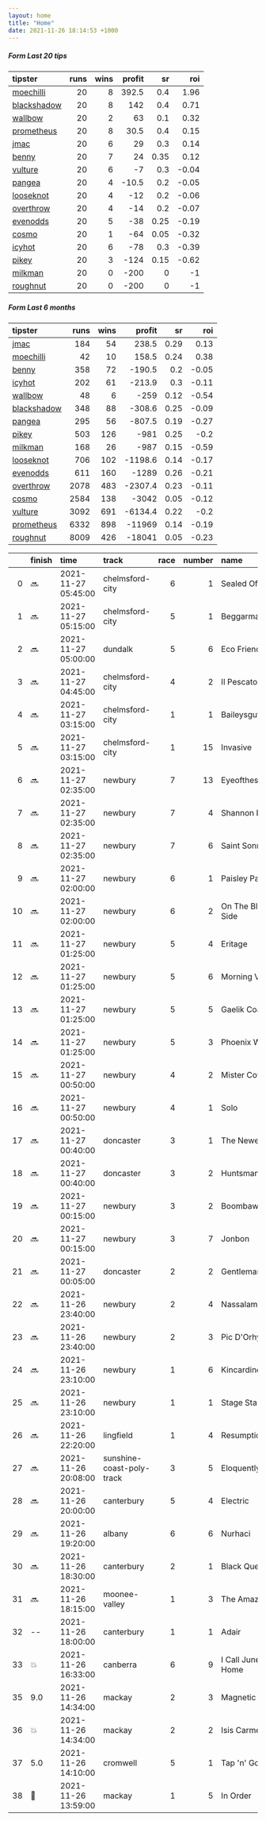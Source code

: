 ```yaml
---   
layout: home  
title: "Home"   
date: 2021-11-26 18:14:53 +1000  
---   
```



##### Form Last 20 tips   

| tipster                                                         |   runs |   wins |   profit |   sr |   roi |
|:----------------------------------------------------------------|-------:|-------:|---------:|-----:|------:|
| [moechilli](https://mrwayneo.github.io/tips/moechilli.html)     |     20 |      8 |    392.5 | 0.4  |  1.96 |
| [blackshadow](https://mrwayneo.github.io/tips/blackshadow.html) |     20 |      8 |    142   | 0.4  |  0.71 |
| [wallbow](https://mrwayneo.github.io/tips/wallbow.html)         |     20 |      2 |     63   | 0.1  |  0.32 |
| [prometheus](https://mrwayneo.github.io/tips/prometheus.html)   |     20 |      8 |     30.5 | 0.4  |  0.15 |
| [jmac](https://mrwayneo.github.io/tips/jmac.html)               |     20 |      6 |     29   | 0.3  |  0.14 |
| [benny](https://mrwayneo.github.io/tips/benny.html)             |     20 |      7 |     24   | 0.35 |  0.12 |
| [vulture](https://mrwayneo.github.io/tips/vulture.html)         |     20 |      6 |     -7   | 0.3  | -0.04 |
| [pangea](https://mrwayneo.github.io/tips/pangea.html)           |     20 |      4 |    -10.5 | 0.2  | -0.05 |
| [looseknot](https://mrwayneo.github.io/tips/looseknot.html)     |     20 |      4 |    -12   | 0.2  | -0.06 |
| [overthrow](https://mrwayneo.github.io/tips/overthrow.html)     |     20 |      4 |    -14   | 0.2  | -0.07 |
| [evenodds](https://mrwayneo.github.io/tips/evenodds.html)       |     20 |      5 |    -38   | 0.25 | -0.19 |
| [cosmo](https://mrwayneo.github.io/tips/cosmo.html)             |     20 |      1 |    -64   | 0.05 | -0.32 |
| [icyhot](https://mrwayneo.github.io/tips/icyhot.html)           |     20 |      6 |    -78   | 0.3  | -0.39 |
| [pikey](https://mrwayneo.github.io/tips/pikey.html)             |     20 |      3 |   -124   | 0.15 | -0.62 |
| [milkman](https://mrwayneo.github.io/tips/milkman.html)         |     20 |      0 |   -200   | 0    | -1    |
| [roughnut](https://mrwayneo.github.io/tips/roughnut.html)       |     20 |      0 |   -200   | 0    | -1    |

##### Form Last 6 months   

| tipster                                                         |   runs |   wins |   profit |   sr |   roi |
|:----------------------------------------------------------------|-------:|-------:|---------:|-----:|------:|
| [jmac](https://mrwayneo.github.io/tips/jmac.html)               |    184 |     54 |    238.5 | 0.29 |  0.13 |
| [moechilli](https://mrwayneo.github.io/tips/moechilli.html)     |     42 |     10 |    158.5 | 0.24 |  0.38 |
| [benny](https://mrwayneo.github.io/tips/benny.html)             |    358 |     72 |   -190.5 | 0.2  | -0.05 |
| [icyhot](https://mrwayneo.github.io/tips/icyhot.html)           |    202 |     61 |   -213.9 | 0.3  | -0.11 |
| [wallbow](https://mrwayneo.github.io/tips/wallbow.html)         |     48 |      6 |   -259   | 0.12 | -0.54 |
| [blackshadow](https://mrwayneo.github.io/tips/blackshadow.html) |    348 |     88 |   -308.6 | 0.25 | -0.09 |
| [pangea](https://mrwayneo.github.io/tips/pangea.html)           |    295 |     56 |   -807.5 | 0.19 | -0.27 |
| [pikey](https://mrwayneo.github.io/tips/pikey.html)             |    503 |    126 |   -981   | 0.25 | -0.2  |
| [milkman](https://mrwayneo.github.io/tips/milkman.html)         |    168 |     26 |   -987   | 0.15 | -0.59 |
| [looseknot](https://mrwayneo.github.io/tips/looseknot.html)     |    706 |    102 |  -1198.6 | 0.14 | -0.17 |
| [evenodds](https://mrwayneo.github.io/tips/evenodds.html)       |    611 |    160 |  -1289   | 0.26 | -0.21 |
| [overthrow](https://mrwayneo.github.io/tips/overthrow.html)     |   2078 |    483 |  -2307.4 | 0.23 | -0.11 |
| [cosmo](https://mrwayneo.github.io/tips/cosmo.html)             |   2584 |    138 |  -3042   | 0.05 | -0.12 |
| [vulture](https://mrwayneo.github.io/tips/vulture.html)         |   3092 |    691 |  -6134.4 | 0.22 | -0.2  |
| [prometheus](https://mrwayneo.github.io/tips/prometheus.html)   |   6332 |    898 | -11969   | 0.14 | -0.19 |
| [roughnut](https://mrwayneo.github.io/tips/roughnut.html)       |   8009 |    426 | -18041   | 0.05 | -0.23 |

|    | finish            | time                | track                     |   race |   number | name              |   odds | tipster            |
|---:|:------------------|:--------------------|:--------------------------|-------:|---------:|:------------------|-------:|:-------------------|
|  0 | :soon:            | 2021-11-27 05:45:00 | chelmsford-city           |      6 |        1 | Sealed Offer      |   4.6  | vulture            |
|  1 | :soon:            | 2021-11-27 05:15:00 | chelmsford-city           |      5 |        1 | Beggarman         |   2.35 | vulture            |
|  2 | :soon:            | 2021-11-27 05:00:00 | dundalk                   |      5 |        6 | Eco Friendly      |  16    | looseknot          |
|  3 | :soon:            | 2021-11-27 04:45:00 | chelmsford-city           |      4 |        2 | Il Pescatore      |   8.5  | looseknot          |
|  4 | :soon:            | 2021-11-27 03:15:00 | chelmsford-city           |      1 |        1 | Baileysgutfeeling |   7.5  | vulture            |
|  5 | :soon:            | 2021-11-27 03:15:00 | chelmsford-city           |      1 |       15 | Invasive          |   4.8  | vulture            |
|  6 | :soon:            | 2021-11-27 02:35:00 | newbury                   |      7 |       13 | Eyeofthescorpion  |   5.5  | overthrow          |
|  7 | :soon:            | 2021-11-27 02:35:00 | newbury                   |      7 |        4 | Shannon Bridge    |  26    | overthrow          |
|  8 | :soon:            | 2021-11-27 02:35:00 | newbury                   |      7 |        6 | Saint Sonnet      |  10    | overthrow          |
|  9 | :soon:            | 2021-11-27 02:00:00 | newbury                   |      6 |        1 | Paisley Park      |   3.25 | milkman            |
| 10 | :soon:            | 2021-11-27 02:00:00 | newbury                   |      6 |        2 | On The Blind Side |  13    | overthrow          |
| 11 | :soon:            | 2021-11-27 01:25:00 | newbury                   |      5 |        4 | Eritage           |  11    | overthrow          |
| 12 | :soon:            | 2021-11-27 01:25:00 | newbury                   |      5 |        6 | Morning Vicar     |   6    | evenodds,overthrow |
| 13 | :soon:            | 2021-11-27 01:25:00 | newbury                   |      5 |        5 | Gaelik Coast      |   9    | vulture            |
| 14 | :soon:            | 2021-11-27 01:25:00 | newbury                   |      5 |        3 | Phoenix Way       |   4.2  | milkman            |
| 15 | :soon:            | 2021-11-27 00:50:00 | newbury                   |      4 |        2 | Mister Coffey     |   3.9  | overthrow          |
| 16 | :soon:            | 2021-11-27 00:50:00 | newbury                   |      4 |        1 | Solo              |   6    | overthrow          |
| 17 | :soon:            | 2021-11-27 00:40:00 | doncaster                 |      3 |        1 | The Newest One    |   2.9  | vulture            |
| 18 | :soon:            | 2021-11-27 00:40:00 | doncaster                 |      3 |        2 | Huntsmans Jog     |   2.1  | evenodds,overthrow |
| 19 | :soon:            | 2021-11-27 00:15:00 | newbury                   |      3 |        2 | Boombawn          |   8.5  | overthrow          |
| 20 | :soon:            | 2021-11-27 00:15:00 | newbury                   |      3 |        7 | Jonbon            |   1.61 | overthrow          |
| 21 | :soon:            | 2021-11-27 00:05:00 | doncaster                 |      2 |        2 | Gentleman Valley  |   4    | vulture            |
| 22 | :soon:            | 2021-11-26 23:40:00 | newbury                   |      2 |        4 | Nassalam          |   3.4  | vulture            |
| 23 | :soon:            | 2021-11-26 23:40:00 | newbury                   |      2 |        3 | Pic D'Orhy        |   6    | overthrow          |
| 24 | :soon:            | 2021-11-26 23:10:00 | newbury                   |      1 |        6 | Kincardine        |   4.2  | evenodds,milkman   |
| 25 | :soon:            | 2021-11-26 23:10:00 | newbury                   |      1 |        1 | Stage Star        |   1.45 | evenodds,overthrow |
| 26 | :soon:            | 2021-11-26 22:20:00 | lingfield                 |      1 |        4 | Resumption        |   2.35 | vulture            |
| 27 | :soon:            | 2021-11-26 20:08:00 | sunshine-coast-poly-track |      3 |        5 | Eloquently        |   1.11 | vulture,milkman    |
| 28 | :soon:            | 2021-11-26 20:00:00 | canterbury                |      5 |        4 | Electric          |  12    | pangea,icyhot      |
| 29 | :soon:            | 2021-11-26 19:20:00 | albany                    |      6 |        6 | Nurhaci           |   2.7  | pangea             |
| 30 | :soon:            | 2021-11-26 18:30:00 | canterbury                |      2 |        1 | Black Queen       |   1.7  | vulture,jmac       |
| 31 | :soon:            | 2021-11-26 18:15:00 | moonee-valley             |      1 |        3 | The Amazonian     |   4.75 | vulture            |
| 32 | --                | 2021-11-26 18:00:00 | canterbury                |      1 |        1 | Adair             |   4    | jmac               |
| 33 | :boom:            | 2021-11-26 16:33:00 | canberra                  |      6 |        9 | I Call Junee Home |   2.05 | vulture            |
| 35 | 9.0               | 2021-11-26 14:34:00 | mackay                    |      2 |        3 | Magnetic Drive    |   8.5  | pangea,milkman     |
| 36 | :boom:            | 2021-11-26 14:34:00 | mackay                    |      2 |        2 | Isis Carmella     |   2.35 | pangea,icyhot      |
| 37 | 5.0               | 2021-11-26 14:10:00 | cromwell                  |      5 |        1 | Tap 'n' Go        |   5    | looseknot          |
| 38 | :2nd_place_medal: | 2021-11-26 13:59:00 | mackay                    |      1 |        5 | In Order          |   1.6  | evenodds,overthrow |